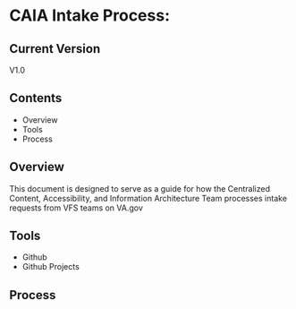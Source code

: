 # CAIA Intake Process:

## Current Version
V1.0

## Contents
- Overview
- Tools
- Process

## Overview
This document is designed to serve as a guide for how the Centralized Content, Accessibility, and Information Architecture Team processes intake requests from VFS teams on VA.gov
<br>
## Tools
- Github
- Github Projects

## Process
